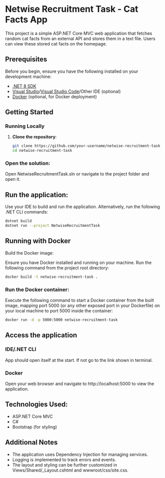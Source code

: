 ﻿# Netwise Recruitment Task - Cat Facts App

This project is a simple ASP.NET Core MVC web application that fetches random cat facts from an external API and stores them in a text file. Users can view these stored cat facts on the homepage.

## Prerequisites

Before you begin, ensure you have the following installed on your development machine:

- [.NET 8 SDK](https://dotnet.microsoft.com/download/dotnet/8.0)
- [Visual Studio](https://visualstudio.microsoft.com/)/[Visual Studio Code](https://code.visualstudio.com/)/Other IDE (optional)
- [Docker](https://www.docker.com/) (optional, for Docker deployment)

## Getting Started

### Running Locally

1. **Clone the repository**:

   ```bash
   git clone https://github.com/your-username/netwise-recruitment-task.git
   cd netwise-recruitment-task
    ```
### Open the solution:

Open NetwiseRecruitmentTask.sln or navigate to the project folder and open it.

## Run the application:
Use your IDE to build and run the application.
Alternatively, run the following .NET CLI commands:

```bash
dotnet build
dotnet run --project NetwiseRecruitmentTask
```

## Running with Docker
Build the Docker image:

Ensure you have Docker installed and running on your machine. Run the following command from the project root directory:

```bash
docker build -t netwise-recruitment-task .
```
### Run the Docker container:

Execute the following command to start a Docker container from the built image, mapping port 5000 (or any other exposed port in your Dockerfile) on your local machine to port 5000 inside the container:

```bash
docker run -d -p 5000:5000 netwise-recruitment-task
```

## Access the application

### IDE/.NET CLI
App should open itself at the start. If not go to the link shown in terminal.

### Docker
Open your web browser and navigate to http://localhost:5000 to view the application.

## Technologies Used:

- ASP.NET Core MVC
- C#
- Bootstrap (for styling)

## Additional Notes
- The application uses Dependency Injection for managing services.
- Logging is implemented to track errors and events.
- The layout and styling can be further customized in Views/Shared/_Layout.cshtml and wwwroot/css/site.css.
